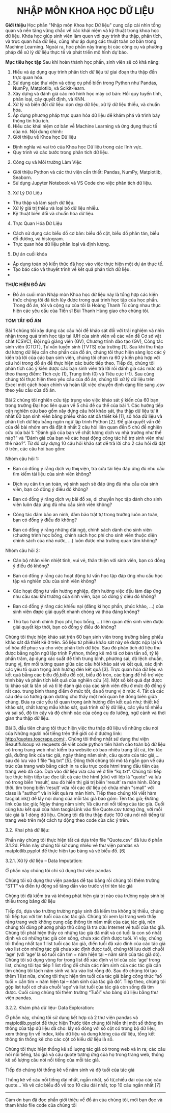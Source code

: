<div align="center">
  <h1><strong>NHẬP MÔN KHOA HỌC DỮ LIỆU</strong></h1>
</div>

**Giới thiệu**
Học phần "Nhập môn Khoa học Dữ liệu" cung cấp cái nhìn tổng quan và nền tảng vững chắc về các khái niệm và kỹ thuật trong khoa học dữ liệu. Khóa học giúp sinh viên làm quen với quy trình thu thập, phân tích, và trực quan hóa dữ liệu, cũng như áp dụng các thuật toán cơ bản trong Machine Learning. Ngoài ra, học phần này trang bị các công cụ và phương pháp để xử lý dữ liệu thực tế và phát triển mô hình dự báo.

**Mục tiêu học tập**
Sau khi hoàn thành học phần, sinh viên sẽ có khả năng:

1.	Hiểu và áp dụng quy trình phân tích dữ liệu từ giai đoạn thu thập đến trực quan hóa.
2.	Sử dụng các thư viện và công cụ phổ biến trong Python như Pandas, NumPy, Matplotlib, và Scikit-learn.
3.	Xây dựng và đánh giá các mô hình học máy cơ bản: Hồi quy tuyến tính, phân loại, cây quyết định, và KNN.
4.	Xử lý và biến đổi dữ liệu: dọn dẹp dữ liệu, xử lý dữ liệu thiếu, và chuẩn hóa.
5.	Áp dụng phương pháp trực quan hóa dữ liệu để khám phá và trình bày thông tin hữu ích.
6.	Hiểu các khái niệm cơ bản về Machine Learning và ứng dụng thực tế của nó.
Nội dung chính:
1.	Giới thiệu về Khoa học Dữ liệu

-	Định nghĩa và vai trò của Khoa học Dữ liệu trong các lĩnh vực.
-	Quy trình và các bước trong phân tích dữ liệu.
2.	Công cụ và Môi trường Làm Việc

-	Giới thiệu Python và các thư viện cần thiết: Pandas, NumPy, Matplotlib, Seaborn.
-	Sử dụng Jupyter Notebook và VS Code cho việc phân tích dữ liệu.
3.	Xử Lý Dữ Liệu

-	Thu thập và làm sạch dữ liệu.
-	Xử lý giá trị thiếu và loại bỏ dữ liệu nhiễu.
-	Kỹ thuật biến đổi và chuẩn hóa dữ liệu.
4.	Trực Quan Hóa Dữ Liệu

-	Cách sử dụng các biểu đồ cơ bản: biểu đồ cột, biểu đồ phân tán, biểu đồ đường, và histogram.
-	Trực quan hóa dữ liệu phân loại và định lượng.
5.	Dự án cuối khóa

-	Áp dụng toàn bộ kiến thức đã học vào việc thực hiện một dự án thực tế.
-	Tạo báo cáo và thuyết trình về kết quả phân tích dữ liệu.
-	
**THỰC HIỆN ĐỒ ÁN**
-	Đồ án cuối môn Nhập môn Khoa học dữ liệu này là tổng hợp các kiến thức chúng tôi đã tích lũy được trong quá trình học tập của học phần. Trong đồ án, tôi và cộng sự của tôi là Hoàng Thanh Tú cùng nhau thực hiện các yêu cầu của Tiến sĩ Bùi Thanh Hùng giao cho chúng tôi.

**TÓM TẮT ĐỒ ÁN**


 Bài 1 chúng tôi xây dựng các câu hỏi để khảo sát đối với trải nghiệm và nhìn nhận trong quá trình học tập tại IUH của sinh viên về các vấn đề Cơ sở vật chất (CSVC), Đội ngũ giảng viên (GV), Chương trình đào tạo (GV), Công tác sinh viên (CTDT), Tư vấn tuyển sinh (TVTS) của trường [1]. Sau khi thu thập dư lượng dữ liệu cần cho phần của đồ án, chúng tôi thực hiện sàng lọc các ý kiến trả lời của các bạn sinh viên, chúng tôi chọn ra 60 ý kiến phù hợp với câu hỏi trong đồ án để thực hiện các bước tiếp theo. Tiếp đó, chúng tôi phân tích các ý kiến được các bạn sinh viên trả lời rồi đánh giá các mức độ theo thang điểm: Tích cực (1), Trung tính (0) và Tiêu cực (-1). Sau cùng chúng tôi thực hiện theo yêu cầu của đồ án, chúng tôi xử lý dữ liệu trên Excel một cách hoàn chỉnh và hoàn tất việc chuyển định dạng file sang .csv theo yêu cầu của đồ án. 

Bài 2 chúng tôi nghiên cứu tập trung vào việc khảo sát ý kiến của 60 bạn trong trường Đại học liên quan về 5 chủ đề cụ thể của bài 1. Các hướng tiếp cận nghiên cứu bao gồm xây dựng câu hỏi khảo sát, thu thập dữ liệu từ ít nhất 60 bạn sinh viên bằng phiếu khảo sát đã thiết kế [1], số hóa dữ liệu và phân tích dữ liệu bằng ngôn ngữ lập trình Python [2]. Để giải quyết vấn đề của đề bài nhóm em đã đặt ít nhất 2 câu hỏi liên quan đến 5 chủ đề nghiên cứu của bài 1: “Đánh giá của bạn về chất lượng dịch vụ nhà trường như thế nào?” và “Đánh giá của bạn về các hoạt động công tác hỗ trợ sinh viên như thế nào?”. Từ đó xây dựng 10 câu hỏi khảo sát để trả lời cho 2 câu hỏi đã đặt ở trên, các câu hỏi bao gồm: 

Nhóm câu hỏi 1: 

- Bạn có đồng ý rằng dịch vụ thƣ viện, tra cứu tài liệu đáp ứng đủ nhu cầu tìm kiếm tài liệu của sinh viên không? 

- Dịch vụ căn tin an toàn, vệ sinh sạch sẽ đáp ứng đủ nhu cầu của sinh viên, bạn có đồng ý điều đó không? 

- Bạn có đồng ý rằng dịch vụ bãi đổ xe, di chuyển học tập dành cho sinh viên luôn đáp ứng đủ nhu cầu sinh viên không?

- Công tác đảm bảo an ninh, đảm bảo trật tự trong trường luôn an toàn, bạn có đồng ý điều đó không? 

- Bạn có đồng ý rằng những đãi ngộ, chính sách dành cho sinh viên (chương trình học bổng, chính sách học phí cho sinh viên thuộc diện chính sách của nhà nước, …) luôn được nhà trường quan tâm không? 

Nhóm câu hỏi 2: 

- Cán bộ nhân viên nhiệt tình, vui vẻ, thân thiện với sinh viên, bạn có đồng ý điều đó không? 

- Bạn có đồng ý rằng các hoạt động tư vấn học tập đáp ứng nhu cầu học tập và nghiên cứu của sinh viên không? 

- Các hoạt động tư vấn hướng nghiệp, định hướng việc đều làm đáp ứng nhu cầu sau khi trường của sinh viên, bạn có đồng ý điều đó không?

- Bạn có đồng ý rằng các khiếu nại (đăng kí học phần, phúc khảo, …) của sinh viên đƣợc giải quyết nhanh chóng và thỏa đáng không? 

- Thủ tục hành chính (học phí, học bổng, …) liên quan đến sinh viên được giải quyết kịp thời, bạn có đồng ý điều đó không?

Chúng tôi thực hiện khảo sát trên 60 bạn sinh viên trong trường bằng phiếu khảo sát đã thiết kế ở trên. Số liệu từ phiếu khảo sát này sẽ được nộp lại và số hóa để phục vụ cho việc phân tích dữ liệu. Sau đó phân tích dữ liệu thu được bằng ngôn ngữ lập trình Python, thống kê mô tả cơ bản tần số, tỷ lệ phần trăm, áp dụng xác suất để tính trung bình, phương sai, độ lệch chuẩn, trung vị, tìm mối tương quan giữa các câu hỏi khảo sát và kết quả, xác định các yếu tố quan trọng ảnh hưởng đến kết quả [3]. Trực quan hóa dữ liệu và kết quả bằng các biểu đồ,biểu đồ cột, biểu đồ tròn, các bảng để hỗ trợ việc trình bày và phân tích kết quả của nghiên cứu [4]. Một số kết quả đạt được tù khảo sát là tần số và tỉ lệ đánh giá của các sinh viên đều ở mức độ đồng ý rất cao. trung bình thang điểm ở mức tốt, đa số trung vị ở mức 4. Tất cả các câu đều có tương quan dương cho thấy một mối quan hệ đồng biến giữa chúng. Đưa ra các yếu tố quan trọng ảnh hưởng đến kết quả như: thiết kế khảo sát, chất lượng mẫu khảo sát, quá trình xử lý dữ liệu, các yếu tố nhiễu và sai số, độ tin cậy và độ chính xác của công cụ đo lường, ngữ cảnh và thời gian thu thập dữ liệu. 

Bài 3, đầu tiên chúng tôi thực hiện việc thu thập dữ liệu về những câu nói của Những người nổi tiếng trên thế giới có ở đường link: http://quotes.toscrape.com/:. Chúng tôi thống nhất sử dụng thư viện Beautifulsoup và requests để viết code python tiến hành cào toàn bộ dữ liệu có trong trang web như: kiểm tra website có bao nhiêu trang tất cả, tên tác giả, đường link của tác giả, ngày tháng năm sinh, câu quote của tác giả,… sau đó lưu vào 1 file “kq.txt” [5]. Đông thời chúng tôi mô tả ngắn gọn về câu trúc của trang web bằng cách in ra cấu trục code html trang đầu tiên của trang web đã cào. Dựa vào dữ liệu vừa cào về ở file “kq.txt”. Chúng tôi tiếp tục thực hiện tiếp tục đọc tất cả các thẻ html (div) với lớp là "quote" và lưu nó trong biến 'result’, sau đó hiển thị giá trị biến 'result’ ra màn hình. Đông thời. tìm trong biến 'result’ vừa rồi các dữ liệu có chứa nhãn "small" với class là "author" và in kết quả ra màn hình. Tiếp theo chúng tôi viết hàm tacgiaLink() để lấy nội dung của mỗi tác giả bao gồm: Tên tác giả; Đường link của tác giả; Ngày tháng năm sinh; Và câu nói nổi tiếng của tác giả. Cuối cùng lưu kết quả của hàm tacgiaLink vào file Quote.csv tương ứng, với mỗi tác giả là 1 dòng dữ liệu. Chúng tôi đã thu thập được 100 câu nói nổi tiếng từ trang web trên một cách tự động theo code của các ý trên. 

3.2. Khai phá dữ liệu: 

Phần này chúng tôi thực hiện tất cả dựa trên file “Quote.csv” đã lưu ở phần 3.1.2d. Phần này chúng tôi sử dụng nhiều về thư viện pandas và matplotlib.pyplot để thực hiện tạo bảng và vẽ biểu đồ. [6] 

3.2.1. Xử lý dữ liệu – Data Imputation: 

Ở phần này chúng tôi chỉ sử dụng thư viện pandas 

Chúng tôi sử dụng thư viện pandas để tạo bảng rồi chúng tôi thêm trường “STT” và điền tự động số tăng dần vào trước vị trí tên tác giả 

Chúng tôi đã kiểm tra và không phát hiện giá trị nào của trường ngày sinh bị thiếu trong bảng dữ liệu 

Tiếp đó, dựa vào trường trường ngày sinh đã kiểm tra không bị thiếu, chúng tối tiếp tục với tìm tuổi của các tác giả. Chúng tôi xem lại trang web thấy rằng trang web không cung cấp thông tin năm mất của các tác giả, nên chúng tôi dùng phương pháp thủ công là tra cứu Internet về tuổi của tác giả. Chúng tối phát hiện thấy có những tác giả đã mất và có tuổi là con số nhất định và có những tác giả còn sống, chưa xác định được tuổi. Vì vậy, chúng tôi thống nhất tạo 1 list tuổi các tác giả, điền tuổi đã xác đinh của các tác giả vào list còn những tác giả chưa xác định được tuổi, chúng tôi lưu dưới chuỗi ‘age’ (với ‘age’ là số tuổi cần tìm = năm hiện tại – năm sinh của tác giả đó). Chúng tôi sử dụng vòng for trong list để xác định vị trí của các ‘age’ trong list, chúng tôi tạo tiếp 1 list rỗng để chứa các năm sinh của các tác giả cần tìm chúng tôi tách năm sinh và lưu vào list rỗng đó. Sau đó chúng tôi tạo thêm 1 list nữa, chúng tôi thực hiện tìm tuổi của tác giả bằng công thức “số tuổi = cần tìm = năm hiện tại – năm sinh của tác giả đó”. Tiếp theo, chúng tôi gộp list tuổi có chứa chuỗi ‘age’ và list tuổi của tác giả còn sống đã tìm được. Cuối cùng chúng tôi thêm trường “Tuổi” vào bảng dữ liệu bằng thư viện pandas. 

3.2.2. Khám phá dữ liệu- Data Exploration: 

Ở phần này, chúng tôi sử dụng kết hợp cả 2 thư viện pandas và matplotlib.pyplot để thực hiện Trước tiên chúng tôi hiển thị một số thông tin thống của tập dữ liệu đã cho: lấy số dòng với số cột có trong bộ dữ liệu, xem thông tin về Index, kiểu dữ liệu và dung lượng của dữ liệu, tổng kết thông tin thống kê cho các cột có kiểu dữ liệu là số. 

Chúng tôi thực hiện thống kê số lượng tác giả có trong web và in ra; các câu nói nổi tiếng, tác giả và câu quote tương ứng của họ trong trang web, thống kê số lượng câu nói nổi tiếng của mỗi tác giả. 

Tiếp đó chúng tôi thống kê về năm sinh và độ tuổi của tác giả

Thống kê về câu nổi tiếng dài nhất, ngắn nhất, số từ,chiều dài của các câu quote… Và vẽ các biểu đồ về top 10 câu dài nhất, top 10 câu ngắn nhất [7]

---
Cảm ơn bạn đã đọc phần giới thiệu về đồ án của chúng tôi, mời bạn đọc và tham khảo file code của chúng tôi
